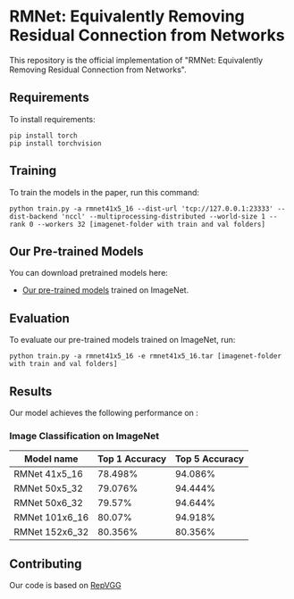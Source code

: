 # RMNet: Equivalently Removing Residual Connection from Networks

This repository is the official implementation of "RMNet: Equivalently Removing Residual Connection from Networks". 

## Requirements

To install requirements:

```setup
pip install torch
pip install torchvision
```

## Training

To train the models in the paper, run this command:

```train
python train.py -a rmnet41x5_16 --dist-url 'tcp://127.0.0.1:23333' --dist-backend 'nccl' --multiprocessing-distributed --world-size 1 --rank 0 --workers 32 [imagenet-folder with train and val folders]
```


## Our Pre-trained Models

You can download pretrained models here:

- [Our pre-trained models](https://drive.google.com/drive/folders/1Mu3fXmZPm2EB9Bv17e41H3EfBOLlJYcw?usp=sharing) trained on ImageNet. 

## Evaluation

To evaluate our pre-trained models trained on ImageNet, run:

```eval
python train.py -a rmnet41x5_16 -e rmnet41x5_16.tar [imagenet-folder with train and val folders]
```

## Results

Our model achieves the following performance on :

### Image Classification on ImageNet
| Model name         | Top 1 Accuracy  | Top 5 Accuracy |
| ------------------ |---------------- | -------------- |
| RMNet 41x5\_16 |     78.498%   |      94.086% |
| RMNet 50x5\_32 |     79.076%   |      94.444% |
| RMNet 50x6\_32 |     79.57%    | 94.644% |
| RMNet 101x6\_16 |     80.07%    |      94.918% |
| RMNet 152x6\_32 |     80.356%   |      80.356% |



## Contributing

Our code is based on [RepVGG](https://github.com/DingXiaoH/RepVGG)